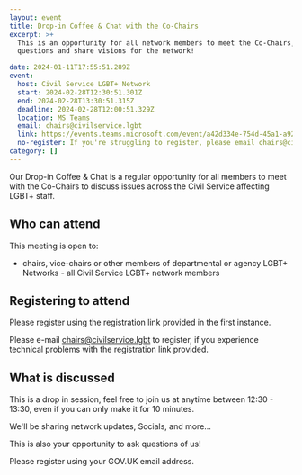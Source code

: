 ```yaml
---
layout: event
title: Drop-in Coffee & Chat with the Co-Chairs
excerpt: >+
  This is an opportunity for all network members to meet the Co-Chairs, ask
  questions and share visions for the network!

date: 2024-01-11T17:55:51.289Z
event:
  host: Civil Service LGBT+ Network
  start: 2024-02-28T12:30:51.301Z
  end: 2024-02-28T13:30:51.315Z
  deadline: 2024-02-28T12:00:51.329Z
  location: MS Teams
  email: chairs@civilservice.lgbt
  link: https://events.teams.microsoft.com/event/a42d334e-754d-45a1-a92b-58c936123531@96f1f6e9-1057-4117-ac28-80cdfe86f8c3
  no-register: If you're struggling to register, please email chairs@civilservice.lgbt
category: []
---
```

Our Drop-in Coffee & Chat is a regular opportunity for all members to meet with the Co-Chairs to discuss issues across the Civil Service affecting LGBT+ staff. 

## Who can attend

This meeting is open to:

- chairs, vice-chairs or other members of departmental or agency LGBT+ Networks
-﻿ all Civil Service LGBT+ network members

## Registering to attend

P﻿lease register using the registration link provided in the first instance.

Please e-mail <chairs@civilservice.lgbt> to register, if you experience technical problems with the registration link provided. 

## What is discussed

T﻿his is a drop in session, feel free to join us at anytime between 12:30 - 13:30, even if you can only make it for 10 minutes. 

W﻿e'll be sharing network updates, Socials, and more...

T﻿his is also your opportunity to ask questions of us!

P﻿lease register using your GOV.UK email address. 